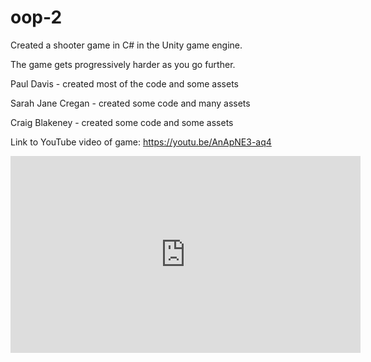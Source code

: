 # oop-2

Created a shooter game in C# in the Unity game engine.

The game gets progressively harder as you go further.

Paul Davis - created most of the code and some assets

Sarah Jane Cregan - created some code and many assets

Craig Blakeney - created some code and some assets

Link to YouTube video of game:
https://youtu.be/AnApNE3-aq4

<iframe width="560" height="315" src="https://www.youtube.com/embed/AnApNE3-aq4" frameborder="0" allow="autoplay; encrypted-media" allowfullscreen></iframe>